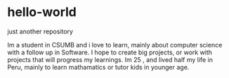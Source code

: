# hello-world
just another repository

Im a student in CSUMB and i love to learn, mainly about computer science with a follow up in Software. I hope to create big projects, or work with projects that will progress my learnings. Im 25 , and lived half my life in Peru, mainly to learn mathamatics or tutor kids in  younger age.
